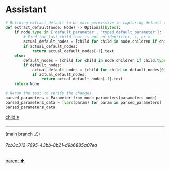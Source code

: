 # Assistant

```python
# Refining extract_default to be more permissive in capturing default values
def extract_default(node: Node) -> Optional[bytes]:
    if node.type in ['default_parameter', 'typed_default_parameter']:
        # Find the last child that is not an identifier, :, or =
        actual_default_nodes = [child for child in node.children if child.type not in ['identifier', ':', '=']]
        if actual_default_nodes:
            return actual_default_nodes[-1].text
    else:
        default_nodes = [child for child in node.children if child.type == 'default_parameter' or child.type == 'typed_default_parameter']
        if default_nodes:
            actual_default_nodes = [child for child in default_nodes[0].children if child.type not in ['identifier', ':', '=']]
            if actual_default_nodes:
                return actual_default_nodes[-1].text
    return None

# Rerun the test to verify the changes
parsed_parameters = Parameter.from_node_parameters(parameters_node)
parsed_parameters_data = [vars(param) for param in parsed_parameters]
parsed_parameters_data
```

[child ⬇️](#7cb3c312-7695-43bb-8b21-d9b6885a07ea)

---

(main branch ⎇)
###### 7cb3c312-7695-43bb-8b21-d9b6885a07ea
[parent ⬆️](#c79bf822-b9c9-4480-8990-a4579d6ed52e)
